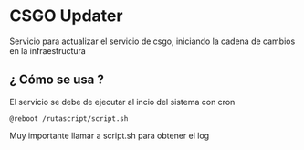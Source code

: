 # CSGO Updater
Servicio para actualizar el servicio de csgo, iniciando la cadena de cambios en la infraestructura

## ¿ Cómo se usa ?
El servicio se debe de ejecutar al incio del sistema con cron
```
@reboot /rutascript/script.sh
```
Muy importante llamar a script.sh para obtener el log
